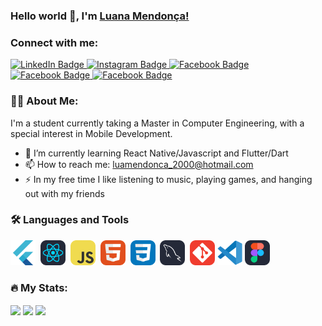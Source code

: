 <!-- PROFILE IDEAS https://www.sitepoint.com/github-profile-readme/?msclkid=61c38ff2aef311ec90c71b9e09d5ff3d -->

<!-- LINK TO THE BUTTONS IDEAS https://dev.to/envoy_/150-badges-for-github-pnk?msclkid=6d81ccf1aeee11ec86763850e8306c32 -->

### Hello world 👋, I'm [Luana Mendonça!](https://github.com/luamendonca21/)

<h3>Connect with me:</h3>
<a href="https://www.linkedin.com/public-profile/settings">
  <img src="https://img.shields.io/badge/LinkedIn-2554da?style=for-the-badge&logo=linkedin&logoColor=white" alt="LinkedIn Badge"/>
</a>
<a href="https://instagram.com/luamendonca21">
  <img src="https://img.shields.io/badge/Instagram-E4405F?style=for-the-badge&logo=instagram&logoColor=white" alt="Instagram Badge"/>
</a>
<a href="https://www.facebook.com/LuanaMendonca00">
  <img src="https://img.shields.io/badge/Facebook-1877F2?style=for-the-badge&logo=facebook&logoColor=white" alt="Facebook Badge"/>
</a>
<a href="discordapp.com/users/688143629432258592">
  <img src="https://img.shields.io/badge/Discord-7289DA?style=for-the-badge&logo=discord&logoColor=white" alt="Facebook Badge"/>
</a>
<a href="https://open.spotify.com/user/11153684721?si=40e260d1e9cc44d3">
  <img src="https://img.shields.io/badge/Spotify-1ED760?&style=for-the-badge&logo=spotify&logoColor=white" alt="Facebook Badge"/>
</a>


### :woman_technologist: About Me:

I'm a student currently taking a Master in Computer Engineering, with a special interest in Mobile Development.

- 🌱 I’m currently learning React Native/Javascript and Flutter/Dart
- 📫 How to reach me: luamendonca_2000@hotmail.com
- ⚡ In my free time I like listening to music, playing games, and hanging out with my friends

### 🛠 Languages and Tools

<div>
  <img src="https://github.com/devicons/devicon/blob/master/icons/flutter/flutter-original.svg" title="Flutter" alt="Flutter" width="40" height="40"/>&nbsp;
  <img src="https://github.com/tandpfun/skill-icons/blob/main/icons/React-Dark.svg" title="ReactNative" alt="ReactNative" width="40" height="40"/>&nbsp;
  <img src="https://github.com/tandpfun/skill-icons/blob/main/icons/JavaScript.svg" title="JavaScript" alt="JavaScript" width="40" height="40"/>&nbsp;
  <img src="https://github.com/tandpfun/skill-icons/blob/main/icons/HTML.svg" title="HTML5" alt="HTML" width="40" height="40"/>&nbsp;
  <img src="https://github.com/tandpfun/skill-icons/blob/main/icons/CSS.svg" title="CSS3" alt="CSS" width="40" height="40"/>&nbsp;
  <img src="https://github.com/tandpfun/skill-icons/blob/main/icons/MySQL-Dark.svg" title="MySQL"  alt="MySQL" width="40" height="40"/>&nbsp;
  <img src="https://github.com/tandpfun/skill-icons/blob/main/icons/Git.svg" title="Git" **alt="Git" width="40" height="40"/>
  <img src="https://github.com/devicons/devicon/blob/master/icons/vscode/vscode-original.svg" title="VScode" **alt="VScoed" width="40" height="40"/>
  <img src="https://github.com/tandpfun/skill-icons/blob/main/icons/Figma-Dark.svg" title="Figma" **alt="Figma" width="40" height="40"/>
</div>


### 🔥 My Stats:

  <a title="GitHub Stats">
    <img height=175 align="center" src="https://github-readme-stats.vercel.app/api?username=luamendonca21&show_icons=true&theme=tokyonight">
  </a>
  
  <a title="GitHub Stats">
    <img height=175 align="center" src="https://github-readme-streak-stats.herokuapp.com/?user=luamendonca21&theme=tokyonight">
  </a
 
  <a title="Most Used Languages">
    <img height=175 align="center" src="https://github-readme-stats.vercel.app/api/top-langs/?username=luamendonca21&theme=tokyonight&layout=compact" />
  </a>

